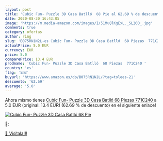```yaml
---
layout: post
title: 'Cubic Fun- Puzzle 3D Casa Batlló  68 Pie al 62.69 % de descuento'
date: 2020-08-30 16:43:05
image: 'https://m.media-amazon.com/images/I/51MuQlKgExL._SL200_.jpg'
comments: true
category: ofertas
author: ring
slug: 'B075RN1N2L-es Cubic Fun- Puzzle 3D Casa Batlló  68 Piezas  771C240 '
actualPrice: 5.0 EUR
currency: EUR
price: 5.0
comparePrice: 13.4 EUR
prodname: 'Cubic Fun- Puzzle 3D Casa Batlló  68 Piezas  771C240 '
country: 'es'
flag: '🇪🇸'
buyurl: 'https://www.amazon.es/dp/B075RN1N2L/?tag=tolees-21'
descuento: '62.69'
average: '5.0'
---
```


Ahora mismo tienes [Cubic Fun- Puzzle 3D Casa Batlló  68 Piezas  771C240 ](https://www.amazon.es/dp/B075RN1N2L/?tag=tolees-21) a 5.0 EUR (original: 13.4 EUR) (62.69 %  de descuento) en el siguiente enlace!

[![Cubic Fun- Puzzle 3D Casa Batlló  68 Pie](https://m.media-amazon.com/images/I/51MuQlKgExL._SL200_.jpg)](https://www.amazon.es/dp/B075RN1N2L/?tag=tolees-21)

🔎:


[🛒 Visítala!!!](https://www.amazon.es/dp/B075RN1N2L/?tag=tolees-21)

